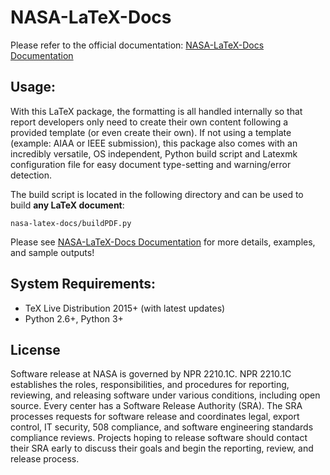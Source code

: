NASA-LaTeX-Docs
================

Please refer to the official documentation: [NASA-LaTeX-Docs Documentation](https://nasa.github.io/nasa-latex-docs/html)

Usage:
-------

With this LaTeX package, the formatting is all handled internally so that report developers only need to create their own content following a provided template (or even create their own). If not using a template (example: AIAA or IEEE submission), this package also comes with an incredibly versatile, OS independent, Python build script and Latexmk configuration file for easy document type-setting and warning/error detection. 

The build script is located in the following directory and can be used to build **any LaTeX document**:

    nasa-latex-docs/buildPDF.py

Please see [NASA-LaTeX-Docs Documentation](https://nasa.github.io/nasa-latex-docs/html) for more details, examples, and sample outputs!

System Requirements:
-------

- TeX Live Distribution 2015+ (with latest updates)
- Python 2.6+, Python 3+

License
-------

Software release at NASA is governed by NPR 2210.1C. NPR 2210.1C establishes the roles, responsibilities, and procedures for reporting, reviewing, and releasing software under various conditions, including open source. Every center has a Software Release Authority (SRA). The SRA processes requests for software release and coordinates legal, export control, IT security, 508 compliance, and software engineering standards compliance reviews. Projects hoping to release software should contact their SRA early to discuss their goals and begin the reporting, review, and release process.
